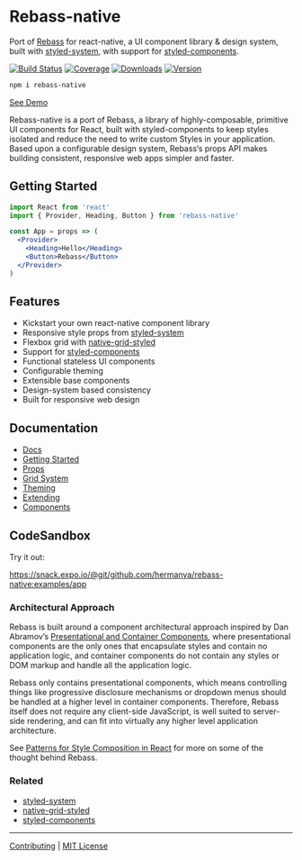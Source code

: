 # Rebass-native

Port of [Rebass](https://github.com/jxnblk/rebass) for react-native, a UI component library & design system,
built with [styled-system][system],
with support for
[styled-components][sc].

[![Build Status][badge]][travis]
[![Coverage][coverage-badge]][coverage]
[![Downloads][downloads-badge]][npm]
[![Version][version-badge]][npm]

[badge]: https://img.shields.io/travis/hermanya/rebass-native.svg?style=flat-square
[travis]: https://travis-ci.org/hermanya/rebass-native
[coverage-badge]: https://img.shields.io/codecov/c/github/hermanya/rebass-native.svg?style=flat-square
[coverage]: https://codecov.io/github/hermanya/rebass-native

[downloads-badge]: https://img.shields.io/npm/dw/rebass-native.svg?style=flat-square
[version-badge]: https://img.shields.io/npm/v/rebass-native.svg?style=flat-square
[npm]: https://npmjs.com/package/rebass-native


```sh
npm i rebass-native
```

[See Demo](https://snack.expo.io/@git/github.com/hermanya/rebass-native:examples/app)

Rebass-native is a port of Rebass, a library of highly-composable, primitive UI components for React,
built with styled-components to keep styles isolated and reduce the need to write custom Styles in your application.
Based upon a configurable design system,
Rebass‘s props API makes building consistent, responsive web apps simpler and faster.


## Getting Started

```jsx
import React from 'react'
import { Provider, Heading, Button } from 'rebass-native'

const App = props => (
  <Provider>
    <Heading>Hello</Heading>
    <Button>Rebass</Button>
  </Provider>
)
```

## Features

- Kickstart your own react-native component library
- Responsive style props from [styled-system][system]
- Flexbox grid with [native-grid-styled][gs]
- Support for [styled-components][sc]
- Functional stateless UI components
- Configurable theming
- Extensible base components
- Design-system based consistency
- Built for responsive web design

## Documentation

- [Docs](https://hermanya.github.io/rebass-native)
- [Getting Started](https://hermanya.github.io/rebass-native/getting-started)
- [Props](https://hermanya.github.io/rebass-native/props)
- [Grid System](https://hermanya.github.io/rebass-native/grid-system)
- [Theming](https://hermanya.github.io/rebass-native/theming)
- [Extending](https://hermanya.github.io/rebass-native/extending)
- [Components](https://hermanya.github.io/rebass-native/components)

## CodeSandbox

Try it out:

https://snack.expo.io/@git/github.com/hermanya/rebass-native:examples/app

### Architectural Approach

Rebass is built around a component architectural approach inspired by Dan Abramov’s
[Presentational and Container Components](https://medium.com/@dan_abramov/smart-and-dumb-components-7ca2f9a7c7d0#.ah4312963),
where presentational components are the only ones that encapsulate styles and contain no application logic,
and container components do not contain any styles or DOM markup and handle all the application logic.

Rebass only contains presentational components,
which means controlling things like progressive disclosure mechanisms
or dropdown menus should be handled at a higher level in container components.
Therefore, Rebass itself does not require any client-side JavaScript,
is well suited to server-side rendering,
and can fit into virtually any higher level application architecture.

See [Patterns for Style Composition in React](http://jxnblk.com/writing/posts/patterns-for-style-composition-in-react/)
for more on some of the thought behind Rebass.


### Related

- [styled-system][system]
- [native-grid-styled][gs]
- [styled-components][sc]

[system]: https://github.com/jxnblk/styled-system
[gs]: https://github.com/hermanya/native-grid-styled
[sc]: https://github.com/styled-components/styled-components

---

[Contributing](.github/CONTRIBUTING.md)
|
[MIT License](.github/LICENSE.md)
